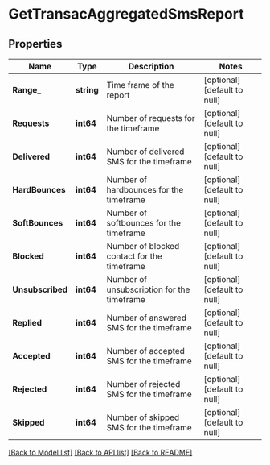 # GetTransacAggregatedSmsReport

## Properties
Name | Type | Description | Notes
------------ | ------------- | ------------- | -------------
**Range_** | **string** | Time frame of the report | [optional] [default to null]
**Requests** | **int64** | Number of requests for the timeframe | [optional] [default to null]
**Delivered** | **int64** | Number of delivered SMS for the timeframe | [optional] [default to null]
**HardBounces** | **int64** | Number of hardbounces for the timeframe | [optional] [default to null]
**SoftBounces** | **int64** | Number of softbounces for the timeframe | [optional] [default to null]
**Blocked** | **int64** | Number of blocked contact for the timeframe | [optional] [default to null]
**Unsubscribed** | **int64** | Number of unsubscription for the timeframe | [optional] [default to null]
**Replied** | **int64** | Number of answered SMS for the timeframe | [optional] [default to null]
**Accepted** | **int64** | Number of accepted SMS for the timeframe | [optional] [default to null]
**Rejected** | **int64** | Number of rejected SMS for the timeframe | [optional] [default to null]
**Skipped** | **int64** | Number of skipped SMS for the timeframe | [optional] [default to null]

[[Back to Model list]](../README.md#documentation-for-models) [[Back to API list]](../README.md#documentation-for-api-endpoints) [[Back to README]](../README.md)



